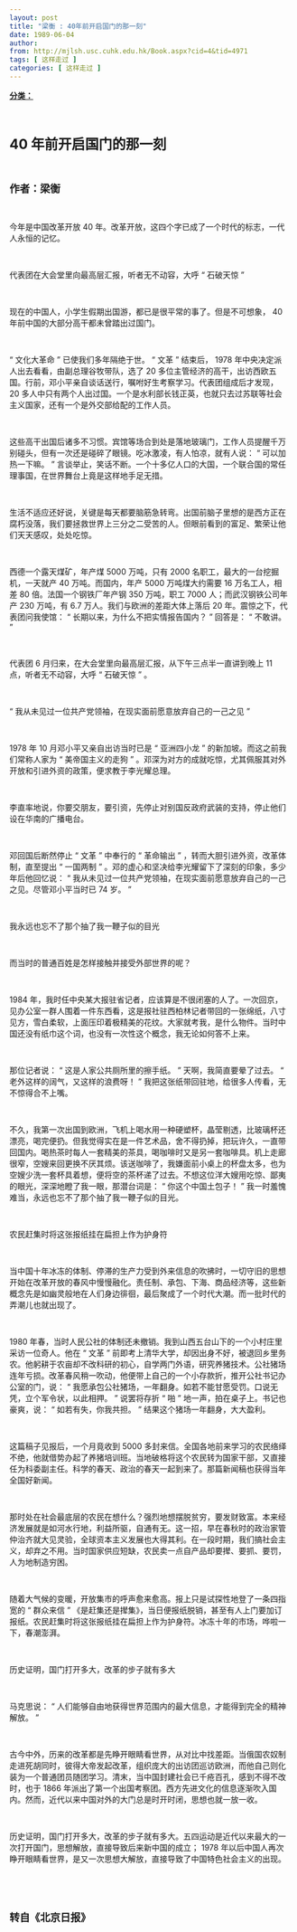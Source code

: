 ```yaml
---
layout: post
title: "梁衡 : 40年前开启国门的那一刻"
date: 1989-06-04
author: 
from: http://mjlsh.usc.cuhk.edu.hk/Book.aspx?cid=4&tid=4971
tags: [ 这样走过 ]
categories: [ 这样走过 ]
---
```


<div style="margin: 15px 10px 10px 0px;">
 <div>
  <span id="ctl00_ContentPlaceHolder1_chapter1_SubjectLabel" style="font-weight:bold;text-decoration:underline;">
   分类：
  </span>
 </div>
 <p class="p1">
  <b>
   <font size="5">
    <span class="s1">
    </span>
    <br/>
   </font>
  </b>
 </p>
 <p class="p2">
  <b>
   <font size="5">
    <span class="s2" style="">
     <font size="5">
      40
     </font>
    </span>
    <span class="s1" style="">
     年前开启国门的那一刻
    </span>
   </font>
  </b>
 </p>
 <p class="p1">
  <b>
   <font size="4">
    <span class="s1">
    </span>
    <br/>
   </font>
  </b>
 </p>
 <p class="p2">
  <span class="s1">
   <b>
    <font size="4">
     作者：梁衡
    </font>
   </b>
  </span>
 </p>
 <p class="p1">
  <span class="s1">
  </span>
  <br/>
 </p>
 <p class="p2">
  <span class="s1">
   今年是中国改革开放
  </span>
  <span class="s2">
   40
  </span>
  <span class="s1">
   年。改革开放，这四个字已成了一个时代的标志，一代人永恒的记忆。
  </span>
 </p>
 <p class="p1">
  <span class="s1">
  </span>
  <br/>
 </p>
 <p class="p2">
  <span class="s1">
   代表团在大会堂里向最高层汇报，听者无不动容，大呼
  </span>
  <span class="s2">
   “
  </span>
  <span class="s1">
   石破天惊
  </span>
  <span class="s2">
   ”
  </span>
 </p>
 <p class="p1">
  <span class="s1">
  </span>
  <br/>
 </p>
 <p class="p2">
  <span class="s1">
   现在的中国人，小学生假期出国游，都已是很平常的事了。但是不可想象，
  </span>
  <span class="s2">
   40
  </span>
  <span class="s1">
   年前中国的大部分高干都未曾踏出过国门。
  </span>
 </p>
 <p class="p1">
  <span class="s1">
  </span>
  <br/>
 </p>
 <p class="p2">
  <span class="s2">
   “
  </span>
  <span class="s1">
   文化大革命
  </span>
  <span class="s2">
   ”
  </span>
  <span class="s1">
   已使我们多年隔绝于世。
  </span>
  <span class="s2">
   “
  </span>
  <span class="s1">
   文革
  </span>
  <span class="s2">
   ”
  </span>
  <span class="s1">
   结束后，
  </span>
  <span class="s2">
   1978
  </span>
  <span class="s1">
   年中央决定派人出去看看，由副总理谷牧带队，选了
  </span>
  <span class="s2">
   20
  </span>
  <span class="s1">
   多位主管经济的高干，出访西欧五国。行前，邓小平亲自谈话送行，嘱咐好生考察学习。代表团组成后才发现，
  </span>
  <span class="s2">
   20
  </span>
  <span class="s1">
   多人中只有两个人出过国。一个是水利部长钱正英，也就只去过苏联等社会主义国家，还有一个是外交部给配的工作人员。
  </span>
 </p>
 <p class="p1">
  <span class="s1">
  </span>
  <br/>
 </p>
 <p class="p2">
  <span class="s1">
   这些高干出国后诸多不习惯。宾馆等场合到处是落地玻璃门，工作人员提醒千万别碰头，但有一次还是碰碎了眼镜。吃冰激凌，有人怕凉，就有人说：
  </span>
  <span class="s2">
   “
  </span>
  <span class="s1">
   可以加热一下嘛。
  </span>
  <span class="s2">
   ”
  </span>
  <span class="s1">
   言谈举止，笑话不断。一个十多亿人口的大国，一个联合国的常任理事国，在世界舞台上竟是这样地手足无措。
  </span>
 </p>
 <p class="p1">
  <span class="s1">
  </span>
  <br/>
 </p>
 <p class="p2">
  <span class="s1">
   生活不适应还好说，关键是每天都要脑筋急转弯。出国前脑子里想的是西方正在腐朽没落，我们要拯救世界上三分之二受苦的人。但眼前看到的富足、繁荣让他们天天感叹，处处吃惊。
  </span>
 </p>
 <p class="p1">
  <span class="s1">
  </span>
  <br/>
 </p>
 <p class="p2">
  <span class="s1">
   西德一个露天煤矿，年产煤
  </span>
  <span class="s2">
   5000
  </span>
  <span class="s1">
   万吨，只有
  </span>
  <span class="s2">
   2000
  </span>
  <span class="s1">
   名职工，最大的一台挖掘机，一天就产
  </span>
  <span class="s2">
   40
  </span>
  <span class="s1">
   万吨。而国内，年产
  </span>
  <span class="s2">
   5000
  </span>
  <span class="s1">
   万吨煤大约需要
  </span>
  <span class="s2">
   16
  </span>
  <span class="s1">
   万名工人，相差
  </span>
  <span class="s2">
   80
  </span>
  <span class="s1">
   倍。法国一个钢铁厂年产钢
  </span>
  <span class="s2">
   350
  </span>
  <span class="s1">
   万吨，职工
  </span>
  <span class="s2">
   7000
  </span>
  <span class="s1">
   人；而武汉钢铁公司年产
  </span>
  <span class="s2">
   230
  </span>
  <span class="s1">
   万吨，有
  </span>
  <span class="s2">
   6.7
  </span>
  <span class="s1">
   万人。我们与欧洲的差距大体上落后
  </span>
  <span class="s2">
   20
  </span>
  <span class="s1">
   年。震惊之下，代表团问我使馆：
  </span>
  <span class="s2">
   “
  </span>
  <span class="s1">
   长期以来，为什么不把实情报告国内？
  </span>
  <span class="s2">
   ”
  </span>
  <span class="s1">
   回答是：
  </span>
  <span class="s2">
   “
  </span>
  <span class="s1">
   不敢讲。
  </span>
  <span class="s2">
   ”
  </span>
 </p>
 <p class="p1">
  <span class="s1">
  </span>
  <br/>
 </p>
 <p class="p2">
  <span class="s1">
   代表团
  </span>
  <span class="s2">
   6
  </span>
  <span class="s1">
   月归来，在大会堂里向最高层汇报，从下午三点半一直讲到晚上
  </span>
  <span class="s2">
   11
  </span>
  <span class="s1">
   点，听者无不动容，大呼
  </span>
  <span class="s2">
   “
  </span>
  <span class="s1">
   石破天惊
  </span>
  <span class="s2">
   ”
  </span>
  <span class="s1">
   。
  </span>
 </p>
 <p class="p1">
  <span class="s1">
  </span>
  <br/>
 </p>
 <p class="p2">
  <span class="s2">
   “
  </span>
  <span class="s1">
   我从未见过一位共产党领袖，在现实面前愿意放弃自己的一己之见
  </span>
  <span class="s2">
   ”
  </span>
 </p>
 <p class="p1">
  <span class="s1">
  </span>
  <br/>
 </p>
 <p class="p2">
  <span class="s2">
   1978
  </span>
  <span class="s1">
   年
  </span>
  <span class="s2">
   10
  </span>
  <span class="s1">
   月邓小平又亲自出访当时已是
  </span>
  <span class="s2">
   “
  </span>
  <span class="s1">
   亚洲四小龙
  </span>
  <span class="s2">
   ”
  </span>
  <span class="s1">
   的新加坡。而这之前我们常称人家为
  </span>
  <span class="s2">
   “
  </span>
  <span class="s1">
   美帝国主义的走狗
  </span>
  <span class="s2">
   ”
  </span>
  <span class="s1">
   。邓深为对方的成就吃惊，尤其佩服其对外开放和引进外资的政策，便求教于李光耀总理。
  </span>
 </p>
 <p class="p1">
  <span class="s1">
  </span>
  <br/>
 </p>
 <p class="p2">
  <span class="s1">
   李直率地说，你要交朋友，要引资，先停止对别国反政府武装的支持，停止他们设在华南的广播电台。
  </span>
 </p>
 <p class="p1">
  <span class="s1">
  </span>
  <br/>
 </p>
 <p class="p2">
  <span class="s1">
   邓回国后断然停止
  </span>
  <span class="s2">
   “
  </span>
  <span class="s1">
   文革
  </span>
  <span class="s2">
   ”
  </span>
  <span class="s1">
   中奉行的
  </span>
  <span class="s2">
   “
  </span>
  <span class="s1">
   革命输出
  </span>
  <span class="s2">
   ”
  </span>
  <span class="s1">
   ，转而大胆引进外资，改革体制，直至提出
  </span>
  <span class="s2">
   “
  </span>
  <span class="s1">
   一国两制
  </span>
  <span class="s2">
   ”
  </span>
  <span class="s1">
   。邓的虚心和坚决给李光耀留下了深刻的印象，多少年后他回忆说：
  </span>
  <span class="s2">
   “
  </span>
  <span class="s1">
   我从未见过一位共产党领袖，在现实面前愿意放弃自己的一己之见。尽管邓小平当时已
  </span>
  <span class="s2">
   74
  </span>
  <span class="s1">
   岁。
  </span>
  <span class="s2">
   ”
  </span>
 </p>
 <p class="p1">
  <span class="s1">
  </span>
  <br/>
 </p>
 <p class="p2">
  <span class="s1">
   我永远也忘不了那个抽了我一鞭子似的目光
  </span>
 </p>
 <p class="p1">
  <span class="s1">
  </span>
  <br/>
 </p>
 <p class="p2">
  <span class="s1">
   而当时的普通百姓是怎样接触并接受外部世界的呢？
  </span>
 </p>
 <p class="p1">
  <span class="s1">
  </span>
  <br/>
 </p>
 <p class="p2">
  <span class="s2">
   1984
  </span>
  <span class="s1">
   年，我时任中央某大报驻省记者，应该算是不很闭塞的人了。一次回京，见办公室一群人围着一件东西看，这是报社驻西柏林记者带回的一张绵纸，八寸见方，雪白柔软，上面压印着极精美的花纹。大家就考我，是什么物件。当时中国还没有纸巾这个词，也没有一次性这个概念，我无论如何答不上来。
  </span>
 </p>
 <p class="p1">
  <span class="s1">
  </span>
  <br/>
 </p>
 <p class="p2">
  <span class="s1">
   那位记者说：
  </span>
  <span class="s2">
   “
  </span>
  <span class="s1">
   这是人家公共厕所里的擦手纸。
  </span>
  <span class="s2">
   ”
  </span>
  <span class="s1">
   天啊，我简直要晕了过去。
  </span>
  <span class="s2">
   “
  </span>
  <span class="s1">
   老外这样的阔气，又这样的浪费呀！
  </span>
  <span class="s2">
   ”
  </span>
  <span class="s1">
   我把这张纸带回驻地，给很多人传看，无不惊得合不上嘴。
  </span>
 </p>
 <p class="p1">
  <span class="s1">
  </span>
  <br/>
 </p>
 <p class="p2">
  <span class="s1">
   不久，我第一次出国到欧洲，飞机上喝水用一种硬塑杯，晶莹剔透，比玻璃杯还漂亮，喝完便扔。但我觉得实在是一件艺术品，舍不得扔掉，把玩许久，一直带回国内。喝热茶时每人一套精美的茶具，喝咖啡时又是另一套咖啡具。机上走廊很窄，空嫂来回更换不厌其烦。该送咖啡了，我嫌面前小桌上的杯盘太多，也为空嫂少洗一套杯具着想，便将空的茶杯递了过去。不想这位洋大嫂用吃惊、鄙夷的眼光，深深地瞪了我一眼，那潜台词是：
  </span>
  <span class="s2">
   “
  </span>
  <span class="s1">
   你这个中国土包子！
  </span>
  <span class="s2">
   ”
  </span>
  <span class="s1">
   我一时羞愧难当，永远也忘不了那个抽了我一鞭子似的目光。
  </span>
 </p>
 <p class="p1">
  <span class="s1">
  </span>
  <br/>
 </p>
 <p class="p2">
  <span class="s1">
   农民赶集时将这张报纸挂在扁担上作为护身符
  </span>
 </p>
 <p class="p1">
  <span class="s1">
  </span>
  <br/>
 </p>
 <p class="p2">
  <span class="s1">
   当中国十年冰冻的体制、停滞的生产力受到外来信息的吹拂时，一切守旧的思想开始在改革开放的春风中慢慢融化。责任制、承包、下海、商品经济等，这些新概念先是如幽灵般地在人们身边徘徊，最后聚成了一个时代大潮。而一批时代的弄潮儿也就出现了。
  </span>
 </p>
 <p class="p1">
  <span class="s1">
  </span>
  <br/>
 </p>
 <p class="p2">
  <span class="s2">
   1980
  </span>
  <span class="s1">
   年春，当时人民公社的体制还未撤销。我到山西五台山下的一个小村庄里采访一位奇人。他在
  </span>
  <span class="s2">
   “
  </span>
  <span class="s1">
   文革
  </span>
  <span class="s2">
   ”
  </span>
  <span class="s1">
   前即考上清华大学，却因出身不好，被退回乡里务农。他躬耕于农亩却不改科研的初心，自学两门外语，研究养猪技术。公社猪场连年亏损。改革春风稍一吹动，他便带上自己的一个小存款折，推开公社书记办公室的门，说：
  </span>
  <span class="s2">
   “
  </span>
  <span class="s1">
   我愿承包公社猪场，一年翻身。如若不能甘愿受罚。口说无凭，立个军令状，以此相押。
  </span>
  <span class="s2">
   ”
  </span>
  <span class="s1">
   说罢将存折
  </span>
  <span class="s2">
   “
  </span>
  <span class="s1">
   啪
  </span>
  <span class="s2">
   ”
  </span>
  <span class="s1">
   地一声，拍在桌子上。书记也豪爽，说：
  </span>
  <span class="s2">
   “
  </span>
  <span class="s1">
   如若有失，你我共担。
  </span>
  <span class="s2">
   ”
  </span>
  <span class="s1">
   结果这个猪场一年翻身，大大盈利。
  </span>
 </p>
 <p class="p1">
  <span class="s1">
  </span>
  <br/>
 </p>
 <p class="p2">
  <span class="s1">
   这篇稿子见报后，一个月竟收到
  </span>
  <span class="s2">
   5000
  </span>
  <span class="s1">
   多封来信。全国各地前来学习的农民络绎不绝，他就借势办起了养猪培训班。当地破格将这个农民转为国家干部，又直接任为科委副主任。科学的春天、政治的春天一起到来了。那篇新闻稿也获得当年全国好新闻。
  </span>
 </p>
 <p class="p1">
  <span class="s1">
  </span>
  <br/>
 </p>
 <p class="p2">
  <span class="s1">
   那时处在社会最底层的农民在想什么？强烈地想摆脱贫穷，要发财致富。本来经济发展就是如河水行地，利益所驱，自通有无。这一招，早在春秋时的政治家管仲治齐就大见灵验，全球资本主义发展也大得其利。在一段时期，我们搞社会主义，却弃之不用。当时国家供应短缺，农民卖一点自产品却要撵、要抓、要罚，人为地制造穷困。
  </span>
 </p>
 <p class="p1">
  <span class="s1">
  </span>
  <br/>
 </p>
 <p class="p2">
  <span class="s1">
   随着大气候的变暖，开放集市的呼声愈来愈高。报上只是试探性地登了一条四指宽的
  </span>
  <span class="s2">
   “
  </span>
  <span class="s1">
   群众来信
  </span>
  <span class="s2">
   ”
  </span>
  <span class="s1">
   《是赶集还是撵集》，当日便报纸脱销，甚至有人上门要加订报纸。农民赶集时将这张报纸挂在扁担上作为护身符。冰冻十年的市场，哗啦一下，春潮澎湃。
  </span>
 </p>
 <p class="p1">
  <span class="s1">
  </span>
  <br/>
 </p>
 <p class="p2">
  <span class="s1">
   历史证明，国门打开多大，改革的步子就有多大
  </span>
 </p>
 <p class="p1">
  <span class="s1">
  </span>
  <br/>
 </p>
 <p class="p2">
  <span class="s1">
   马克思说：
  </span>
  <span class="s2">
   “
  </span>
  <span class="s1">
   人们能够自由地获得世界范围内的最大信息，才能得到完全的精神解放。
  </span>
  <span class="s2">
   ”
  </span>
 </p>
 <p class="p1">
  <span class="s1">
  </span>
  <br/>
 </p>
 <p class="p2">
  <span class="s1">
   古今中外，历来的改革都是先睁开眼睛看世界，从对比中找差距。当俄国农奴制走进死胡同时，彼得大帝发起改革，组织庞大的出访团巡访欧洲，而他自己则化装为一个普通团员随团学习。清末，当中国封建社会已千疮百孔，感到不得不改时，也于
  </span>
  <span class="s2">
   1866
  </span>
  <span class="s1">
   年派出了第一个出国考察团。西方先进文化的信息逐渐吹入国内。然而，近代以来中国对外的大门总是时开时闭，思想也就一放一收。
  </span>
 </p>
 <p class="p1">
  <span class="s1">
  </span>
  <br/>
 </p>
 <p class="p2">
  <span class="s1">
   历史证明，国门打开多大，改革的步子就有多大。五四运动是近代以来最大的一次打开国门，思想解放，直接导致后来新中国的成立；
  </span>
  <span class="s2">
   1978
  </span>
  <span class="s1">
   年以后中国人再次睁开眼睛看世界，是又一次思想大解放，直接导致了中国特色社会主义的出现。
  </span>
 </p>
 <p class="p1">
  <span class="s1">
  </span>
  <br/>
 </p>
 <p class="p1">
  <b>
   <font size="4">
    <span class="s1">
    </span>
    <br/>
   </font>
  </b>
 </p>
 <p class="p2">
  <span class="s1">
   <b>
    <font size="4">
     转自《北京日报》
    </font>
   </b>
  </span>
 </p>
</div>

